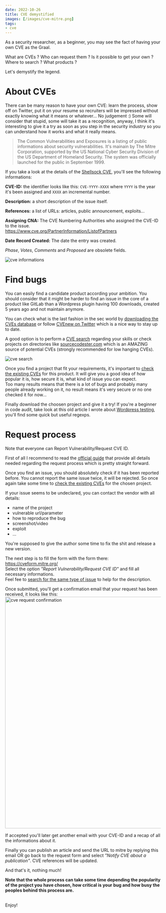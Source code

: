 ```yaml
---
date: 2022-10-26
title: CVE demystified
images: [/images/cve-mitre.png]
tags:
- cve
---
```

As a security researcher, as a beginner, you may see the fact of having your own CVE as the Graal.  

What are CVEs ?
Who can request them ?
Is it possible to get your own ?
Where to search ? What products ?

Let's demystify the legend.
<!--more-->


# About CVEs

There can be many reason to have your own CVE: learn the process, show off on Twitter, put it on your resume so recruiters will be impressed without exactly knowing what it means or whatever... No judgement :)
Some will consider that stupid, some will take it as a recognition, anyway, I think it's interesting to give it a try as soon as you step in the security industry so you can understand how it works and what it really means. 

> The Common Vulnerabilities and Exposures is a listing of public informations about security vulnerabilities. It's mainain by The Mitre Corporation, supported by the US National Cyber Security Division of the US Department of Homeland Security. The system was officially launched for the public in September 1999.

If you take a look at the details of the [Shellsock CVE](https://cve.mitre.org/cgi-bin/cvename.cgi?name=CVE-2014-6271), you'll see the following informations:

__CVE-ID:__ the identifier looks like this: `CVE-YYYY-XXXX` where `YYYY` is the year it's been assigned and `XXXX` an incremental number.

__Description:__ a short description of the issue itself.

__References:__ a list of URLs: articles, public announcement, exploits...

__Assigning CNA:__ The CVE Numbering Authorities who assigned the CVE-ID to the issue.  
https://www.cve.org/PartnerInformation/ListofPartners

__Date Record Created:__ The date the entry was created.

*Phase*, *Votes*, *Comments* and *Proposed* are obsolete fields.

<img src="/images/cve-infos.png" alt="cve informations" />


# Find bugs

You can easily find a candidate product according your ambition.
You should consider that it might be harder to find an issue in the core of a product like GitLab than a Wordpress plugin having 100 downloads, created 5 years ago and not maintain anymore.

You can check what is the last fashion in the sec world by [downloading the CVEs database](https://cve.mitre.org/data/downloads/index.html) or follow [CVEnew on Twitter](https://twitter.com/CVEnew) which is a nice way to stay up to date.

A good option is to perform a [CVE search](https://cve.mitre.org/cgi-bin/cvekey.cgi?keyword=php) regarding your skills or check projects on directories like [sourcecodester.com](https://www.sourcecodester.com/php-project) which is an AMAZING source of potential CVEs (strongly recommended for low hanging CVEs).

<img src="/images/cve-search.png" alt="cve search" />

Once you find a project that fit your requirements, it's important to [check the existing CVEs](https://cve.mitre.org/cgi-bin/cvekey.cgi?keyword=Online+Magazine+Management) for this product.
It will give you a good idea of how popular it is, how secure it is, what kind of issue you can expect.  
Too many results means that there is a lot of bugs and probably many people already working on it, no result means it's very secure or no one checked it for now...

Finally download the choosen project and give it a try! If you're a beginner in code audit, take look at this old article I wrote about [Wordpress testing](https://10degres.net/wordpress-testing/), you'll find some quick but useful regexps.


# Request process

Note that everyone can Report Vulnerability/Request CVE ID.

First of all I recommend to read the [official guide](https://github.com/CVEProject/cveproject.github.io/blob/gh-pages/requester/reservation-guidelines.md) that provide all details needed regarding the request process which is pretty straight forward.

Once you find an issue, you should absolutely check if it has been reported before.
You cannot report the same issue twice, it will be rejected.
So once again take some time to [check the existing CVEs](https://cve.mitre.org/cgi-bin/cvekey.cgi?keyword=Online+Magazine+Management) for the chosen project.

If your issue seems to be undeclared, you can contact the vendor with all details:
- name of the project
- vulnerable url/parameter
- how to reproduce the bug
- screenshot/video
- exploit
- ...

You're supposed to give the author some time to fix the shit and release a new version.

The next step is to fill the form with the form there: https://cveform.mitre.org/  
Select the option *"Report Vulnerability/Request CVE ID"* and fill all necessary informations.  
Feel fee to [search for the same type of issue](https://cve.mitre.org/cgi-bin/cvekey.cgi?keyword=file+upload) to help for the description.

Once submitted, you'll get a confirmation email that your request has been received, it looks like this:
<img src="/images/cve-request-confirmation.png" width="750" alt="cve request confirmation" />

If accepted you'll later get another email with your CVE-ID and a recap of all the informations about it.

Finally you can publish an article and send the URL to mitre by replying this email OR go back to the request form and select *"Notify CVE about a publication"*.
CVE references will be updated.

And that's it, nothing much!

**Note that the whole process can take some time depending the popularity of the project you have chosen, how critical is your bug and how busy the peoples behind this process are.**

<br>
Enjoy!

